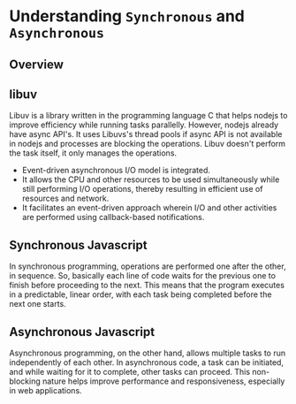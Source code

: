 # Understanding `Synchronous` and `Asynchronous`

## Overview

## libuv

Libuv is a library written in the programming language C that helps nodejs to improve efficiency while running tasks parallelly. However, nodejs already have async API's. It uses Libuvs's thread pools if async API is not available in nodejs and processes are blocking the operations. Libuv doesn't perform the task itself, it only manages the operations.

- Event-driven asynchronous I/O model is integrated.
- It allows the CPU and other resources to be used simultaneously while still performing I/O operations, thereby resulting in efficient use of resources and network.
- It facilitates an event-driven approach wherein I/O and other activities are performed using callback-based notifications.

## Synchronous Javascript
In synchronous programming, operations are performed one after the other, in sequence. So, basically each line of code waits for the previous one to finish before proceeding to the next. This means that the program executes in a predictable, linear order, with each task being completed before the next one starts.

## Asynchronous Javascript
Asynchronous programming, on the other hand, allows multiple tasks to run independently of each other. In asynchronous code, a task can be initiated, and while waiting for it to complete, other tasks can proceed. This non-blocking nature helps improve performance and responsiveness, especially in web applications.
